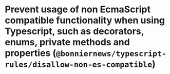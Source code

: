 # Prevent usage of non EcmaScript compatible functionality when using Typescript, such as decorators, enums, private methods and properties (`@bonniernews/typescript-rules/disallow-non-es-compatible`)

<!-- end auto-generated rule header -->
